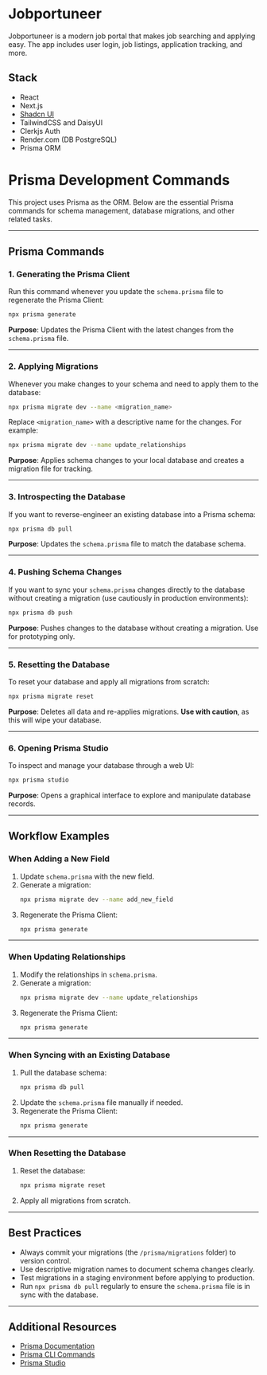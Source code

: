 # Jobportuneer

Jobportuneer is a modern job portal that makes job searching and applying easy.
The app includes user login, job listings, application tracking, and more.

## Stack

- React
- Next.js
- [Shadcn UI](https://ui.shadcn.com/)
- TailwindCSS and DaisyUI
- Clerkjs Auth
- Render.com (DB PostgreSQL)
- Prisma ORM

# Prisma Development Commands

This project uses Prisma as the ORM. Below are the essential Prisma commands for schema management, database migrations, and other related tasks.

---

## **Prisma Commands**

### **1. Generating the Prisma Client**

Run this command whenever you update the `schema.prisma` file to regenerate the Prisma Client:

```bash
npx prisma generate
```

**Purpose**: Updates the Prisma Client with the latest changes from the `schema.prisma` file.

---

### **2. Applying Migrations**

Whenever you make changes to your schema and need to apply them to the database:

```bash
npx prisma migrate dev --name <migration_name>
```

Replace `<migration_name>` with a descriptive name for the changes. For example:

```bash
npx prisma migrate dev --name update_relationships
```

**Purpose**: Applies schema changes to your local database and creates a migration file for tracking.

---

### **3. Introspecting the Database**

If you want to reverse-engineer an existing database into a Prisma schema:

```bash
npx prisma db pull
```

**Purpose**: Updates the `schema.prisma` file to match the database schema.

---

### **4. Pushing Schema Changes**

If you want to sync your `schema.prisma` changes directly to the database without creating a migration (use cautiously in production environments):

```bash
npx prisma db push
```

**Purpose**: Pushes changes to the database without creating a migration. Use for prototyping only.

---

### **5. Resetting the Database**

To reset your database and apply all migrations from scratch:

```bash
npx prisma migrate reset
```

**Purpose**: Deletes all data and re-applies migrations. **Use with caution**, as this will wipe your database.

---

### **6. Opening Prisma Studio**

To inspect and manage your database through a web UI:

```bash
npx prisma studio
```

**Purpose**: Opens a graphical interface to explore and manipulate database records.

---

## **Workflow Examples**

### **When Adding a New Field**

1. Update `schema.prisma` with the new field.
2. Generate a migration:
   ```bash
   npx prisma migrate dev --name add_new_field
   ```
3. Regenerate the Prisma Client:
   ```bash
   npx prisma generate
   ```

---

### **When Updating Relationships**

1. Modify the relationships in `schema.prisma`.
2. Generate a migration:
   ```bash
   npx prisma migrate dev --name update_relationships
   ```
3. Regenerate the Prisma Client:
   ```bash
   npx prisma generate
   ```

---

### **When Syncing with an Existing Database**

1. Pull the database schema:
   ```bash
   npx prisma db pull
   ```
2. Update the `schema.prisma` file manually if needed.
3. Regenerate the Prisma Client:
   ```bash
   npx prisma generate
   ```

---

### **When Resetting the Database**

1. Reset the database:
   ```bash
   npx prisma migrate reset
   ```
2. Apply all migrations from scratch.

---

## **Best Practices**

- Always commit your migrations (the `/prisma/migrations` folder) to version control.
- Use descriptive migration names to document schema changes clearly.
- Test migrations in a staging environment before applying to production.
- Run `npx prisma db pull` regularly to ensure the `schema.prisma` file is in sync with the database.

---

## **Additional Resources**

- [Prisma Documentation](https://www.prisma.io/docs)
- [Prisma CLI Commands](https://www.prisma.io/docs/reference/api-reference/command-reference)
- [Prisma Studio](https://www.prisma.io/studio)
